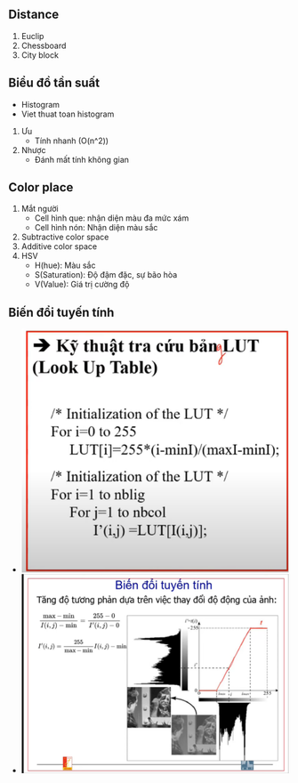 ## Distance
1. Euclip
2. Chessboard
3. City block

## Biểu đồ tần suất
- Histogram
- Viet thuat toan histogram
1. Ưu
   - Tính nhanh (O(n^2))
2. Nhược
   - Đánh mất tính không gian

## Color place
1. Mắt người
   - Cell hình que: nhận diện màu đa mức xám
   - Cell hình nón: Nhận diện màu sắc 
2. Subtractive color space
3. Additive color space
4. HSV
   - H(hue): Màu sắc
   - S(Saturation): Độ đậm đặc, sự bão hòa
   - V(Value): Giá trị cường độ

## Biến đổi tuyến tính
   - ![Lookup table](sources/look-up-table.png)
   - ![Lookup table](sources/bien-doi-tuyen-tinh.png)